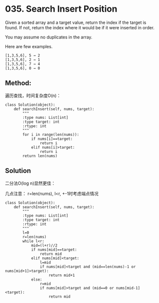 # 035. Search Insert Position

Given a sorted array and a target value, return the index if the target is found. If not, return the index where it would be if it were inserted in order.

You may assume no duplicates in the array.

Here are few examples.

    [1,3,5,6], 5 → 2
    [1,3,5,6], 2 → 1
    [1,3,5,6], 7 → 4
    [1,3,5,6], 0 → 0
    
## Method:
遍历查找，时间复杂度O(n)：

```
class Solution(object):
    def searchInsert(self, nums, target):
        """
        :type nums: List[int]
        :type target: int
        :rtype: int
        """
        for i in range(len(nums)):
            if nums[i]==target:
                return i
            elif nums[i]>target:
                return i
        return len(nums)
```

## Solution

二分法O(log n)显然更佳：

几点注意：
r=len(nums), l<r, +-1时考虑端点情况
```
class Solution(object):
    def searchInsert(self, nums, target):
        """
        :type nums: List[int]
        :type target: int
        :rtype: int
        """
        l=0
        r=len(nums)
        while l<r:
            mid=(l+r)//2
            if nums[mid]==target:
                return mid
            elif nums[mid]<target:
                l=mid
                if nums[mid]<target and (mid==len(nums)-1 or nums[mid+1]>target):
                    return mid+1
            else:
                r=mid
                if nums[mid]>target and (mid==0 or nums[mid-1]<target):
                    return mid
```